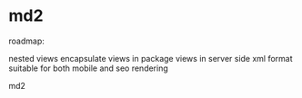 md2
===

roadmap:

nested views
encapsulate views in package
views in server side xml format suitable for both mobile and seo rendering

md2